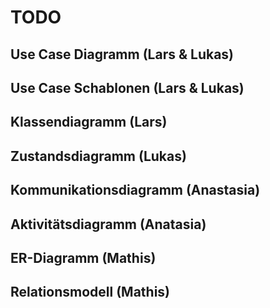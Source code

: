 # TODO

## Use Case Diagramm (Lars & Lukas)

## Use Case Schablonen (Lars & Lukas)

## Klassendiagramm (Lars)

## Zustandsdiagramm (Lukas)

## Kommunikationsdiagramm (Anastasia)

## Aktivitätsdiagramm (Anatasia)

## ER-Diagramm (Mathis)

## Relationsmodell (Mathis)
